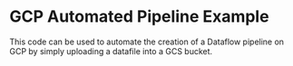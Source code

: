 # GCP Automated Pipeline Example

This code can be used to automate the creation of a Dataflow pipeline on GCP by simply uploading a datafile into a GCS bucket.
